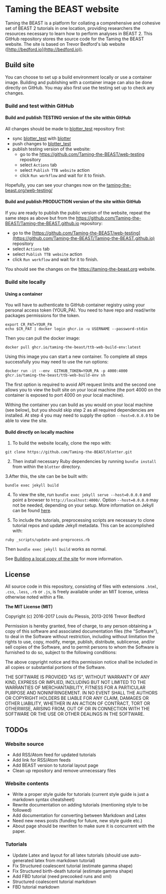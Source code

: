 # Taming the BEAST website

Taming the BEAST is a platform for collating a comprehensive and cohesive set of BEAST 2 tutorials in one location, providing researchers the resources necessary to learn how to perform analyses in BEAST 2. This GitHub repository stores the source code for the Taming the BEAST website. The site is based on Trevor Bedford's lab website ([http://bedford.io](http://bedford.io)).

## Build site

You can choose to set up a build environment locally or use a container image. Building and publishing with a container image can also be done directly on GitHub. You may also first use the testing set up to check any changes.

### Build and test within GitHub

#### Build and publish TESTING version of the site within GitHub

All changes should be made to [blotter_test](https://github.com/Taming-the-BEAST/blotter_test) repository first:
  - sync [blotter_test](https://github.com/Taming-the-BEAST/blotter_test) with [blotter](https://github.com/Taming-the-BEAST/blotter)
  - push changes to [blotter_test](https://github.com/Taming-the-BEAST/blotter_test)
  - publish testing version of the website:
      - go to the https://github.com/Taming-the-BEAST/web-testing repository
      - select `Actions` tab
      - select `Publish TTB website` action
      - click `Run workflow` and wait for it to finish.

Hopefully, you can see your changes now on the [taming-the-beast.org/web-testing/](taming-the-beast.org/web-testing/)  

#### Build and publish PRODUCTION version of the site within GitHub   

If you are ready to publish the public version of the website, repeat the same steps as above but from the https://github.com/Taming-the-BEAST/Taming-the-BEAST.github.io repository:
  - go to the [https://github.com/Taming-the-BEAST/web-testing](https://github.com/Taming-the-BEAST/Taming-the-BEAST.github.io) repository
  - select `Actions` tab
  - select `Publish TTB website` action
  - click `Run workflow` and wait for it to finish. 

You should see the changes on the https://taming-the-beast.org website.

### Build site locally

#### Using a container

You will have to authenticate to GitHub container registry using your personal access token (YOUR_PA). 
You need to have repo and read/write packages permissions for the token.
```
export CR_PAT=YOUR_PA
echo $CR_PAT | docker login ghcr.io -u USERNAME --password-stdin
```
Then you can pull the docker image: 
```
docker pull ghcr.io/taming-the-beast/ttb-web-build-env:latest
```
Using this image you can start a new container. To complete all steps successfully you may need to use the run options:
```
docker run -it --env  GITHUB_TOKEN=YOUR_PA -p 4000:4000 ghcr.io/taming-the-beast/ttb-web-build-env sh
```

The first option is required to avoid API request limits and the second one allows you to view the built site on your local machine (the port 4000 on the container is exposed to port 4000 on your local machine).

Withing the container you can build as you would on your local machine (see below), but you should skip step 2 as all required dependencies are installed.
At step 4 you may need to supply the option `--host=0.0.0.0` to be able to view the site.

#### Build directly on locally machine

1. To build the website locally, clone the repo with:

```
git clone https://github.com/Taming-the-BEAST/blotter.git
```

2. Then install necessary Ruby dependencies by running `bundle install` from within the `blotter` directory.
   
3.After this, the site can be be built with:
```
bundle exec jekyll build
```

4. To view the site, run `bundle exec jekyll serve --host=0.0.0.0` and point a browser to `http://localhost:4000/`. Option `--host=0.0.0.0` may not be needed, depending on your setup.  More information on Jekyll can be found [here](http://jekyllrb.com/).

5. To include the tutorials, preprocessing scripts are necessary to clone tutorial repos and update Jekyll metadata. This can be accomplished with:

```
ruby _scripts/update-and-preprocess.rb
```

Then `bundle exec jekyll build` works as normal.

See [Building a local copy of the site](https://taming-the-beast.github.io/contribute/Building-a-local-copy-of-the-site/) for more information.


## License

All source code in this repository, consisting of files with extensions `.html`, `.css`, `.less`, `.rb` or `.js`, is freely available under an MIT license, unless otherwise noted within a file. 

**The MIT License (MIT)**

Copyright (c) 2016-2017 Louis du Plessis, 2013-2016 Trevor Bedford

Permission is hereby granted, free of charge, to any person obtaining a copy of this software and associated documentation files (the "Software"), to deal in the Software without restriction, including without limitation the rights to use, copy, modify, merge, publish, distribute, sublicense, and/or sell copies of the Software, and to permit persons to whom the Software is furnished to do so, subject to the following conditions:

The above copyright notice and this permission notice shall be included in all copies or substantial portions of the Software.

THE SOFTWARE IS PROVIDED "AS IS", WITHOUT WARRANTY OF ANY KIND, EXPRESS OR IMPLIED, INCLUDING BUT NOT LIMITED TO THE WARRANTIES OF MERCHANTABILITY, FITNESS FOR A PARTICULAR PURPOSE AND NONINFRINGEMENT. IN NO EVENT SHALL THE AUTHORS OR COPYRIGHT HOLDERS BE LIABLE FOR ANY CLAIM, DAMAGES OR OTHER LIABILITY, WHETHER IN AN ACTION OF CONTRACT, TORT OR OTHERWISE, ARISING FROM, OUT OF OR IN CONNECTION WITH THE SOFTWARE OR THE USE OR OTHER DEALINGS IN THE SOFTWARE.


## TODOs

### Website source
- Add RSS/Atom feed for updated tutorials
- Add link for RSS/Atom feeds
- Add BEAST version to tutorial layout page
- Clean up repository and remove unnecessary files


### Website contents
- Write a proper style guide for tutorials (current style guide is just a markdown syntax cheatsheet)
- Rewrite documentation on adding tutorials (mentioning style to be followed)
- Add documentation for converting between Markdown and Latex
- Need new news posts (funding for future, new style guide etc.)
- About page should be rewritten to make sure it is concurrent with the paper.


### Tutorials
- Update Latex and layout for all latex tutorials (should use auto-generated latex from markdown tutorial)
- Fix Structured coalescent tutorial (estimate gamma shape)
- Fix Structured birth-death tutorial (estimate gamma shape)
- Add FBD tutorial (need precooked runs and xml)
- Structured coalescent tutorial markdown
- FBD tutorial markdown
